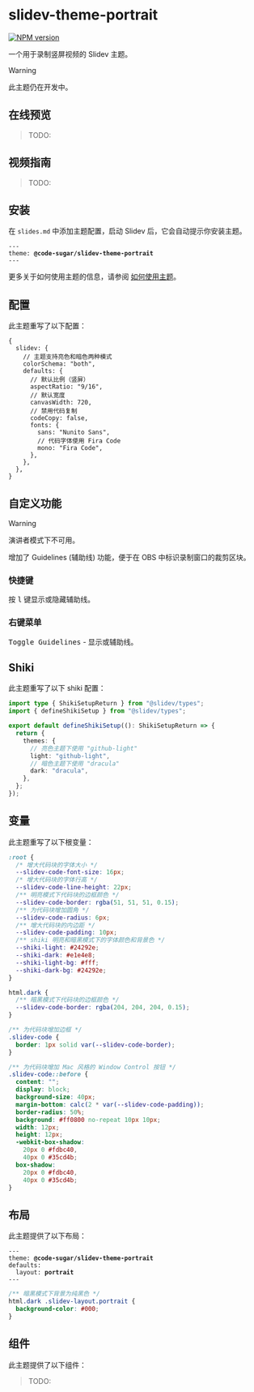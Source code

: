# slidev-theme-portrait

[![NPM version](https://img.shields.io/npm/v/@code-sugar/slidev-theme-portrait?color=3AB9D4&label=)](https://www.npmjs.com/package/@code-sugar/slidev-theme-portrait)

一个用于录制竖屏视频的 Slidev 主题。

> [!WARNING]
> 此主题仍在开发中。

## 在线预览

> TODO:

## 视频指南

> TODO:

## 安装

在 `slides.md` 中添加主题配置，启动 Slidev 后，它会自动提示你安装主题。

<pre><code>---
theme: <b>@code-sugar/slidev-theme-portrait</b>
---</code></pre>

更多关于如何使用主题的信息，请参阅 [如何使用主题](https://sli.dev/guide/theme-addon#use-theme)。

## 配置

此主题重写了以下配置：

```json5
{
  slidev: {
    // 主题支持亮色和暗色两种模式
    colorSchema: "both",
    defaults: {
      // 默认比例（竖屏）
      aspectRatio: "9/16",
      // 默认宽度
      canvasWidth: 720,
      // 禁用代码复制
      codeCopy: false,
      fonts: {
        sans: "Nunito Sans",
        // 代码字体使用 Fira Code
        mono: "Fira Code",
      },
    },
  },
}
```

## 自定义功能

> [!WARNING]
> 演讲者模式下不可用。

增加了 Guidelines (辅助线) 功能，便于在 OBS 中标识录制窗口的裁剪区块。

### 快捷键

按 <kbd>l</kbd> 键显示或隐藏辅助线。

### 右键菜单

<kbd>Toggle Guidelines</kbd> - 显示或辅助线。

## Shiki

此主题重写了以下 shiki 配置：

```ts
import type { ShikiSetupReturn } from "@slidev/types";
import { defineShikiSetup } from "@slidev/types";

export default defineShikiSetup((): ShikiSetupReturn => {
  return {
    themes: {
      // 亮色主题下使用 "github-light"
      light: "github-light",
      // 暗色主题下使用 "dracula"
      dark: "dracula",
    },
  };
});
```

## 变量

此主题重写了以下根变量：

```css
:root {
  /* 增大代码块的字体大小 */
  --slidev-code-font-size: 16px;
  /* 增大代码块的字体行高 */
  --slidev-code-line-height: 22px;
  /** 明亮模式下代码块的边框颜色 */
  --slidev-code-border: rgba(51, 51, 51, 0.15);
  /** 为代码块增加圆角 */
  --slidev-code-radius: 6px;
  /** 增大代码块的内边距 */
  --slidev-code-padding: 10px;
  /** shiki 明亮和暗黑模式下的字体颜色和背景色 */
  --shiki-light: #24292e;
  --shiki-dark: #e1e4e8;
  --shiki-light-bg: #fff;
  --shiki-dark-bg: #24292e;
}

html.dark {
  /** 暗黑模式下代码块的边框颜色 */
  --slidev-code-border: rgba(204, 204, 204, 0.15);
}

/** 为代码块增加边框 */
.slidev-code {
  border: 1px solid var(--slidev-code-border);
}

/** 为代码块增加 Mac 风格的 Window Control 按钮 */
.slidev-code::before {
  content: "";
  display: block;
  background-size: 40px;
  margin-bottom: calc(2 * var(--slidev-code-padding));
  border-radius: 50%;
  background: #ff0800 no-repeat 10px 10px;
  width: 12px;
  height: 12px;
  -webkit-box-shadow:
    20px 0 #fdbc40,
    40px 0 #35cd4b;
  box-shadow:
    20px 0 #fdbc40,
    40px 0 #35cd4b;
}
```

## 布局

此主题提供了以下布局：

<pre><code>---
theme: <b>@code-sugar/slidev-theme-portrait</b>
defaults:
&emsp;&emsp;layout: <b>portrait</b>
---</code></pre>

```css
/** 暗黑模式下背景为纯黑色 */
html.dark .slidev-layout.portrait {
  background-color: #000;
}
```

## 组件

此主题提供了以下组件：

> TODO:
